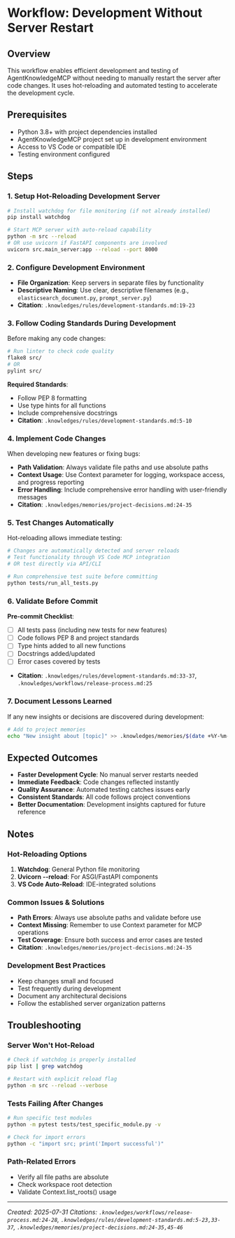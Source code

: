 # Workflow: Development Without Server Restart

## Overview
This workflow enables efficient development and testing of AgentKnowledgeMCP without needing to manually restart the server after code changes. It uses hot-reloading and automated testing to accelerate the development cycle.

## Prerequisites
- Python 3.8+ with project dependencies installed
- AgentKnowledgeMCP project set up in development environment
- Access to VS Code or compatible IDE
- Testing environment configured

## Steps

### 1. Setup Hot-Reloading Development Server
```bash
# Install watchdog for file monitoring (if not already installed)
pip install watchdog

# Start MCP server with auto-reload capability
python -m src --reload
# OR use uvicorn if FastAPI components are involved
uvicorn src.main_server:app --reload --port 8000
```

### 2. Configure Development Environment
- **File Organization**: Keep servers in separate files by functionality
- **Descriptive Naming**: Use clear, descriptive filenames (e.g., `elasticsearch_document.py`, `prompt_server.py`)
- **Citation**: `.knowledges/rules/development-standards.md:19-23`

### 3. Follow Coding Standards During Development
Before making any code changes:
```bash
# Run linter to check code quality
flake8 src/
# OR
pylint src/
```

**Required Standards**:
- Follow PEP 8 formatting
- Use type hints for all functions
- Include comprehensive docstrings
- **Citation**: `.knowledges/rules/development-standards.md:5-10`

### 4. Implement Code Changes
When developing new features or fixing bugs:

- **Path Validation**: Always validate file paths and use absolute paths
- **Context Usage**: Use Context parameter for logging, workspace access, and progress reporting
- **Error Handling**: Include comprehensive error handling with user-friendly messages
- **Citation**: `.knowledges/memories/project-decisions.md:24-35`

### 5. Test Changes Automatically
Hot-reloading allows immediate testing:
```bash
# Changes are automatically detected and server reloads
# Test functionality through VS Code MCP integration
# OR test directly via API/CLI

# Run comprehensive test suite before committing
python tests/run_all_tests.py
```

### 6. Validate Before Commit
**Pre-commit Checklist**:
- [ ] All tests pass (including new tests for new features)
- [ ] Code follows PEP 8 and project standards
- [ ] Type hints added to all new functions
- [ ] Docstrings added/updated
- [ ] Error cases covered by tests
- **Citation**: `.knowledges/rules/development-standards.md:33-37`, `.knowledges/workflows/release-process.md:25`

### 7. Document Lessons Learned
If any new insights or decisions are discovered during development:
```bash
# Add to project memories
echo "New insight about [topic]" >> .knowledges/memories/$(date +%Y-%m-%d)-development-insight.md
```

## Expected Outcomes
- **Faster Development Cycle**: No manual server restarts needed
- **Immediate Feedback**: Code changes reflected instantly
- **Quality Assurance**: Automated testing catches issues early
- **Consistent Standards**: All code follows project conventions
- **Better Documentation**: Development insights captured for future reference

## Notes

### Hot-Reloading Options
1. **Watchdog**: General Python file monitoring
2. **Uvicorn --reload**: For ASGI/FastAPI components
3. **VS Code Auto-Reload**: IDE-integrated solutions

### Common Issues & Solutions
- **Path Errors**: Always use absolute paths and validate before use
- **Context Missing**: Remember to use Context parameter for MCP operations
- **Test Coverage**: Ensure both success and error cases are tested
- **Citation**: `.knowledges/memories/project-decisions.md:24-35`

### Development Best Practices
- Keep changes small and focused
- Test frequently during development
- Document any architectural decisions
- Follow the established server organization patterns

## Troubleshooting

### Server Won't Hot-Reload
```bash
# Check if watchdog is properly installed
pip list | grep watchdog

# Restart with explicit reload flag
python -m src --reload --verbose
```

### Tests Failing After Changes
```bash
# Run specific test modules
python -m pytest tests/test_specific_module.py -v

# Check for import errors
python -c "import src; print('Import successful')"
```

### Path-Related Errors
- Verify all file paths are absolute
- Check workspace root detection
- Validate Context.list_roots() usage

---
*Created: 2025-07-31*
*Citations: `.knowledges/workflows/release-process.md:24-28`, `.knowledges/rules/development-standards.md:5-23,33-37`, `.knowledges/memories/project-decisions.md:24-35,45-46`*
